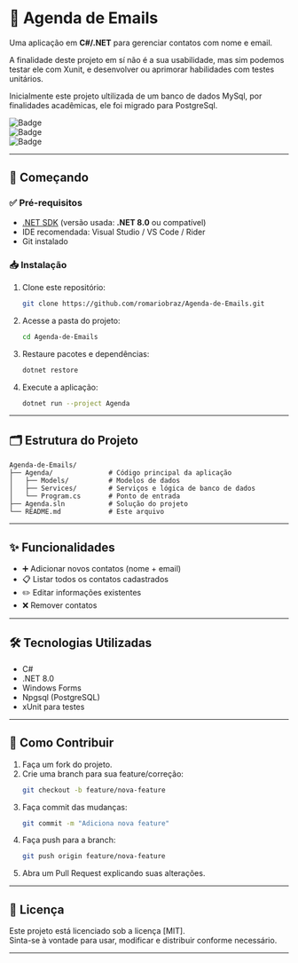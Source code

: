 # 📧 Agenda de Emails

Uma aplicação em **C#/.NET** para gerenciar contatos com nome e email.

A finalidade deste projeto em sí não é a sua usabilidade, mas sim podemos testar ele com Xunit, e desenvolver ou aprimorar habilidades com testes unitários.

Inicialmente este projeto ultilizada de um banco de dados MySql, por finalidades acadêmicas, ele foi migrado para PostgreSql.

![Badge](https://img.shields.io/badge/status-em%20desenvolvimento-yellow)  
![Badge](https://img.shields.io/badge/.NET-8.0-blue)  
![Badge](https://img.shields.io/badge/license-MIT-green)

---

## 🚀 **Começando**

### ✅ **Pré-requisitos**
- [.NET SDK](https://dotnet.microsoft.com/) (versão usada: **.NET 8.0** ou compatível)  
- IDE recomendada: Visual Studio / VS Code / Rider  
- Git instalado

### 📥 **Instalação**
1. Clone este repositório:  
   ```bash
   git clone https://github.com/romariobraz/Agenda-de-Emails.git
   ```
2. Acesse a pasta do projeto:  
   ```bash
   cd Agenda-de-Emails
   ```
3. Restaure pacotes e dependências:  
   ```bash
   dotnet restore
   ```
4. Execute a aplicação:  
   ```bash
   dotnet run --project Agenda
   ```

---

## 🗂 **Estrutura do Projeto**

```
Agenda-de-Emails/
├── Agenda/              # Código principal da aplicação
│   ├── Models/          # Modelos de dados
│   ├── Services/        # Serviços e lógica de banco de dados
│   └── Program.cs       # Ponto de entrada
├── Agenda.sln           # Solução do projeto
└── README.md            # Este arquivo
```

---

## ✨ **Funcionalidades**
- ➕ Adicionar novos contatos (nome + email)  
- 📋 Listar todos os contatos cadastrados  
- ✏️ Editar informações existentes  
- ❌ Remover contatos  

---

## 🛠 **Tecnologias Utilizadas**
- C#  
- .NET 8.0
- Windows Forms
- Npgsql (PostgreSQL)
- xUnit para testes 

---

## 🤝 **Como Contribuir**
1. Faça um fork do projeto.  
2. Crie uma branch para sua feature/correção:  
   ```bash
   git checkout -b feature/nova-feature
   ```
3. Faça commit das mudanças:  
   ```bash
   git commit -m "Adiciona nova feature"
   ```
4. Faça push para a branch:  
   ```bash
   git push origin feature/nova-feature
   ```
5. Abra um Pull Request explicando suas alterações.
---

## 📄 **Licença**
Este projeto está licenciado sob a licença [MIT].  
Sinta-se à vontade para usar, modificar e distribuir conforme necessário.

---
